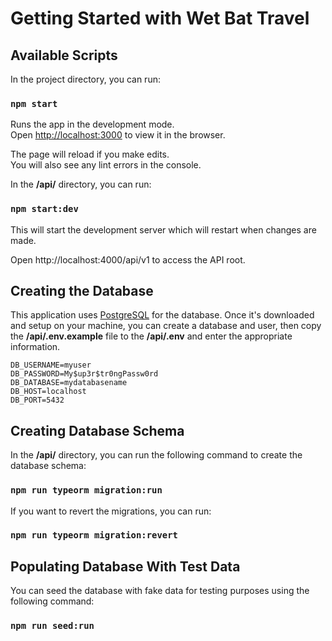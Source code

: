 # Getting Started with Wet Bat Travel

## Available Scripts

In the project directory, you can run:

### `npm start`

Runs the app in the development mode.\
Open [http://localhost:3000](http://localhost:3000) to view it in the browser.

The page will reload if you make edits.\
You will also see any lint errors in the console.

In the **/api/** directory, you can run:
### `npm start:dev`

This will start the development server which will restart when changes are made.

Open http://localhost:4000/api/v1 to access the API root.

## Creating the Database
This application uses [PostgreSQL](https://www.postgresql.org/download/) for the database. Once it's downloaded and setup on your machine, you can create a database and user, then copy the **/api/.env.example** file to the **/api/.env** and enter the appropriate information.

```
DB_USERNAME=myuser
DB_PASSWORD=My$up3r$tr0ngPassw0rd
DB_DATABASE=mydatabasename
DB_HOST=localhost
DB_PORT=5432
```

## Creating Database Schema
In the **/api/** directory, you can run the following command to create the database schema:

### `npm run typeorm migration:run`
If you want to revert the migrations, you can run:

### `npm run typeorm migration:revert`

## Populating Database With Test Data
You can seed the database with fake data for testing purposes using the following command:

### `npm run seed:run`
